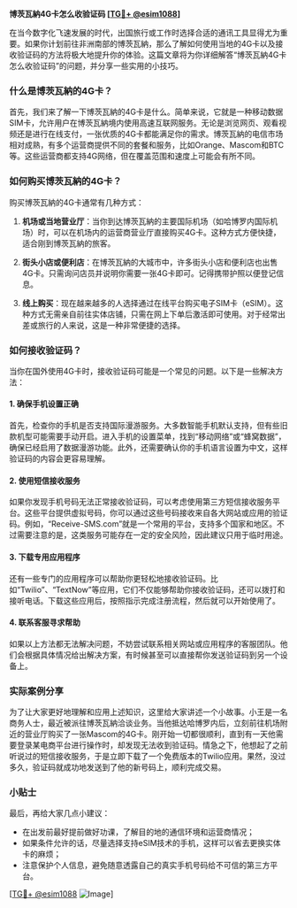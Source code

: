 **博茨瓦納4G卡怎么收验证码 [[TG💪+ @esim1088](https://t.me/s/esim1088)]**

在当今数字化飞速发展的时代，出国旅行或工作时选择合适的通讯工具显得尤为重要。如果你计划前往非洲南部的博茨瓦納，那么了解如何使用当地的4G卡以及接收验证码的方法将极大地提升你的体验。这篇文章将为你详细解答“博茨瓦納4G卡怎么收验证码”的问题，并分享一些实用的小技巧。

### 什么是博茨瓦納的4G卡？

首先，我们来了解一下博茨瓦納的4G卡是什么。简单来说，它就是一种移动数据SIM卡，允许用户在博茨瓦納境内使用高速互联网服务。无论是浏览网页、观看视频还是进行在线支付，一张优质的4G卡都能满足你的需求。博茨瓦納的电信市场相对成熟，有多个运营商提供不同的套餐和服务，比如Orange、Mascom和BTC等。这些运营商都支持4G网络，但在覆盖范围和速度上可能会有所不同。

### 如何购买博茨瓦納的4G卡？

购买博茨瓦納的4G卡通常有几种方式：

1. **机场或当地营业厅**：当你到达博茨瓦納的主要国际机场（如哈博罗内国际机场）时，可以在机场内的运营商营业厅直接购买4G卡。这种方式方便快捷，适合刚到博茨瓦納的旅客。
   
2. **街头小店或便利店**：在博茨瓦納的大城市中，许多街头小店和便利店也出售4G卡。只需询问店员并说明你需要一张4G卡即可。记得携带护照以便登记信息。

3. **线上购买**：现在越来越多的人选择通过在线平台购买电子SIM卡（eSIM）。这种方式无需亲自前往实体店铺，只需在网上下单后激活即可使用。对于经常出差或旅行的人来说，这是一种非常便捷的选择。

### 如何接收验证码？

当你在国外使用4G卡时，接收验证码可能是一个常见的问题。以下是一些解决方法：

#### 1. 确保手机设置正确

首先，检查你的手机是否支持国际漫游服务。大多数智能手机默认支持，但有些旧款机型可能需要手动开启。进入手机的设置菜单，找到“移动网络”或“蜂窝数据”，确保已经启用了数据漫游功能。此外，还需要确认你的手机语言设置为中文，这样验证码的内容会更容易理解。

#### 2. 使用短信接收服务

如果你发现手机号码无法正常接收验证码，可以考虑使用第三方短信接收服务平台。这些平台提供虚拟号码，你可以通过这些号码接收来自各大网站或应用的验证码。例如，“Receive-SMS.com”就是一个常用的平台，支持多个国家和地区。不过需要注意的是，这类服务可能存在一定的安全风险，因此建议只用于临时用途。

#### 3. 下载专用应用程序

还有一些专门的应用程序可以帮助你更轻松地接收验证码。比如“Twilio”、“TextNow”等应用，它们不仅能够帮助你接收验证码，还可以拨打和接听电话。下载这些应用后，按照指示完成注册流程，然后就可以开始使用了。

#### 4. 联系客服寻求帮助

如果以上方法都无法解决问题，不妨尝试联系相关网站或应用程序的客服团队。他们会根据具体情况给出解决方案，有时候甚至可以直接帮你发送验证码到另一个设备上。

### 实际案例分享

为了让大家更好地理解和应用上述知识，这里给大家讲述一个小故事。小王是一名商务人士，最近被派往博茨瓦納洽谈业务。当他抵达哈博罗内后，立刻前往机场附近的营业厅购买了一张Mascom的4G卡。刚开始一切都很顺利，直到有一天他需要登录某电商平台进行操作时，却发现无法收到验证码。情急之下，他想起了之前听说过的短信接收服务，于是立即下载了一个免费版本的Twilio应用。果然，没过多久，验证码就成功地发送到了他的新号码上，顺利完成交易。

### 小贴士

最后，再给大家几点小建议：

- 在出发前最好提前做好功课，了解目的地的通信环境和运营商情况；
- 如果条件允许的话，尽量选择支持eSIM技术的手机，这样可以省去更换实体卡的麻烦；
- 注意保护个人信息，避免随意透露自己的真实手机号码给不可信的第三方平台。

[[TG💪+ @esim1088](https://t.me/s/esim1088) ![Image](https://i.postimg.cc/4NQfJmqS/Snipaste-2025-05-13-00-14-12.png)]